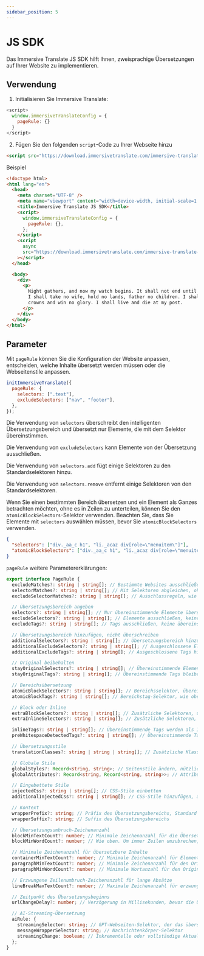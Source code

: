 ```yaml
---
sidebar_position: 5
---
```


# JS SDK

Das Immersive Translate JS SDK hilft Ihnen, zweisprachige Übersetzungen auf Ihrer Website zu implementieren.

## Verwendung

1. Initialisieren Sie Immersive Translate:

```js
<script>
  window.immersiveTranslateConfig = {
    pageRule: {}
  }
</script>
```

2. Fügen Sie den folgenden `script`-Code zu Ihrer Webseite hinzu

```html
<script src="https://download.immersivetranslate.com/immersive-translate-sdk-latest.js"></script>
```

Beispiel

```html
<!doctype html>
<html lang="en">
  <head>
    <meta charset="UTF-8" />
    <meta name="viewport" content="width=device-width, initial-scale=1.0" />
    <title>Immersive Translate JS SDK</title>
    <script>
      window.immersiveTranslateConfig = {
        pageRule: {},
      };
    </script>
    <script
      async
      src="https://download.immersivetranslate.com/immersive-translate-sdk-latest.js"
    ></script>
  </head>

  <body>
    <div>
      <p>
        Night gathers, and now my watch begins. It shall not end until my death.
        I shall take no wife, hold no lands, father no children. I shall wear no
        crowns and win no glory. I shall live and die at my post.
      </p>
    </div>
  </body>
</html>
```

## Parameter

Mit `pageRule` können Sie die Konfiguration der Website anpassen, entscheiden, welche Inhalte übersetzt werden müssen oder die Webseitenstile anpassen.

```js
initImmersiveTranslate({
  pageRule: {
    selectors: [".text"],
    excludeSelectors: ["nav", "footer"],
  },
});
```

Die Verwendung von `selectors` überschreibt den intelligenten Übersetzungsbereich und übersetzt nur Elemente, die mit dem Selektor übereinstimmen.

Die Verwendung von `excludeSelectors` kann Elemente von der Übersetzung ausschließen.

Die Verwendung von `selectors.add` fügt einige Selektoren zu den Standardselektoren hinzu.

Die Verwendung von `selectors.remove` entfernt einige Selektoren von den Standardselektoren.

Wenn Sie einen bestimmten Bereich übersetzen und ein Element als Ganzes betrachten möchten, ohne es in Zeilen zu unterteilen, können Sie den `atomicBlockSelectors`-Selektor verwenden. Beachten Sie, dass Sie Elemente mit `selectors` auswählen müssen, bevor Sie `atomicBlockSelectors` verwenden.

```json
{
  "selectors": ["div._aa_c h1", "li._acaz div[role=\"menuitem\"]"],
  "atomicBlockSelectors": ["div._aa_c h1", "li._acaz div[role=\"menuitem\"]"]
}
```

`pageRule` weitere Parametererklärungen:

```typescript
export interface PageRule {
  excludeMatches?: string | string[]; // Bestimmte Websites ausschließen.
  selectorMatches?: string | string[]; // Mit Selektoren abgleichen, ohne alle URLs anzugeben
  excludeSelectorMatches?: string | string[]; // Ausschlussregeln, wie oben.

  // Übersetzungsbereich angeben
  selectors?: string | string[]; // Nur übereinstimmende Elemente übersetzen
  excludeSelectors?: string | string[]; // Elemente ausschließen, keine übereinstimmenden Elemente übersetzen
  excludeTags?: string | string[]; // Tags ausschließen, keine übereinstimmenden Tags übersetzen

  // Übersetzungsbereich hinzufügen, nicht überschreiben
  additionalSelectors?: string | string[]; // Übersetzungsbereich hinzufügen. Übersetzungspositionen in intelligenten Übersetzungsbereichen hinzufügen.
  additionalExcludeSelectors?: string | string[]; // Ausgeschlossene Elemente hinzufügen, um intelligente Übersetzung an bestimmten Positionen zu verhindern.
  additionalExcludeTags?: string | string[]; // Ausgeschlossene Tags hinzufügen

  // Original beibehalten
  stayOriginalSelectors?: string | string[]; // Übereinstimmende Elemente bleiben original. Häufig für Tags auf Foren-Websites verwendet.
  stayOriginalTags?: string | string[]; // Übereinstimmende Tags bleiben original, wie `code`

  // Bereichsübersetzung
  atomicBlockSelectors?: string | string[]; // Bereichsselektor, übereinstimmende Elemente werden als Ganzes betrachtet, nicht in Segmente übersetzt
  atomicBlockTags?: string | string[]; // Bereichstag-Selektor, wie oben

  // Block oder Inline
  extraBlockSelectors?: string | string[]; // Zusätzliche Selektoren, übereinstimmende Elemente werden als Blockelemente behandelt, die eine Zeile einnehmen.
  extraInlineSelectors?: string | string[]; // Zusätzliche Selektoren, übereinstimmende Elemente werden als Inline-Elemente behandelt.

  inlineTags?: string | string[]; // Übereinstimmende Tags werden als Inline-Elemente behandelt
  preWhitespaceDetectedTags?: string | string[]; // Übereinstimmende Tags umbrechen automatisch Zeilen

  // Übersetzungsstile
  translationClasses?: string | string | string[]; // Zusätzliche Klassen zur Übersetzung hinzufügen

  // Globale Stile
  globalStyles?: Record<string, string>; // Seitenstile ändern, nützlich, wenn Übersetzungen Seitenstörungen verursachen.
  globalAttributes?: Record<string, Record<string, string>>; // Attribute von Seitenelementen ändern

  // Eingebettete Stile
  injectedCss?: string | string[]; // CSS-Stile einbetten
  additionalInjectedCss?: string | string[]; // CSS-Stile hinzufügen, anstatt direkt zu überschreiben.

  // Kontext
  wrapperPrefix?: string; // Präfix des Übersetzungsbereichs, Standard ist intelligent, entscheidet, ob Zeilen basierend auf der Anzahl der Zeichen umbrochen werden.
  wrapperSuffix?: string; // Suffix des Übersetzungsbereichs

  // Übersetzungsumbruch-Zeichenanzahl
  blockMinTextCount?: number; // Minimale Zeichenanzahl für die Übersetzung als Block, andernfalls wird die Übersetzung ein Inline-Element sein.
  blockMinWordCount?: number; // Wie oben. Um immer Zeilen umzubrechen, setzen Sie beide auf 0.

  // Minimale Zeichenanzahl für übersetzbare Inhalte
  containerMinTextCount?: number; // Minimale Zeichenanzahl für Elemente, die während der intelligenten Erkennung übersetzt werden sollen, Standard ist 18
  paragraphMinTextCount?: number; // Minimale Zeichenanzahl für den Originalabsatz, Inhalte, die größer als die Anzahl sind, werden übersetzt
  paragraphMinWordCount?: number; // Minimale Wortanzahl für den Originalabsatz

  // Erzwungene Zeilenumbruch-Zeichenanzahl für lange Absätze
  lineBreakMaxTextCount?: number; // Maximale Zeichenanzahl für erzwungenen Zeilenumbruch bei der Übersetzung langer Absätze.

  // Zeitpunkt des Übersetzungsbeginns
  urlChangeDelay?: number; // Verzögerung in Millisekunden, bevor die Übersetzung nach dem Betreten der Seite beginnt. Standard ist 250ms, um auf die Initialisierung der Webseite zu warten.

  // AI-Streaming-Übersetzung
  aiRule: {
    streamingSelector: string; // GPT-Webseiten-Selektor, der das übersetzende Element markiert
    messageWrapperSelector: string; // Nachrichtenkörper-Selektor
    streamingChange: boolean; // Inkrementelle oder vollständige Aktualisierung für wiederholte Nachrichten auf GPT-ähnlichen Webseiten. GPT ist inkrementell
  };
}
```